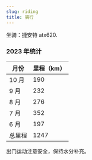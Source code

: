 ```yaml
---
slug: riding
title: 骑行
---
```


坐骑：捷安特 atx620.

### 2023 年统计

| 月份   | 里程（km） |
| ------ | ---------- |
| 10 月  | 190        |
| 9 月   | 232        |
| 8 月   | 276        |
| 7 月   | 352        |
| 6 月   | 197        |
| 总里程 | 1247       |

出门运动注意安全，保持水分补充。
